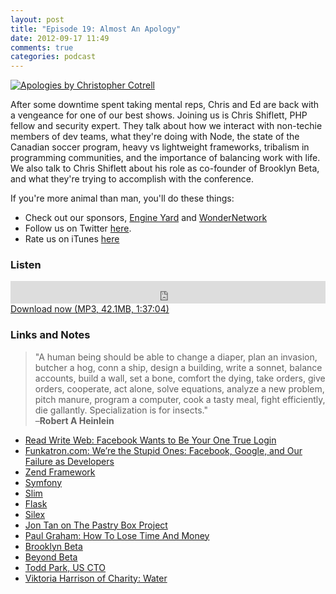 ```yaml
---
layout: post
title: "Episode 19: Almost An Apology"
date: 2012-09-17 11:49
comments: true
categories: podcast
---
```


[![Apologies by Christopher Cotrell](http://farm1.staticflickr.com/21/24755466_2f135dac39_o.jpg)](http://www.flickr.com/photos/qousqous/24755466/ "Apologies by Christopher Cotrell")

After some downtime spent taking mental reps, Chris and Ed are back with a vengeance for one of our best shows. Joining us is Chris Shiflett, PHP fellow and security expert. They talk about how we interact with non-techie members of dev teams, what they're doing with Node, the state of the Canadian soccer program, heavy vs lightweight frameworks, tribalism in programming communities, and the importance of balancing work with life.  We also talk to Chris Shiflett about his role as co-founder of Brooklyn Beta, and what they're trying to accomplish with the conference.

If you're more animal than man, you'll do these things:

* Check out our sponsors, [Engine Yard](http://www.engineyard.com/) and [WonderNetwork](https://wondernetwork.com/)
* Follow us on Twitter [here](https://twitter.com/dev_hell).
* Rate us on iTunes [here](http://itunes.apple.com/us/podcast/dev-hell/id489840699)

### Listen

<iframe frameborder="0" height="36px" scrolling="no" seamless src="https://simplecast.com/e/35276?style=dark" width="100%"></iframe>
<a href="http://audio.simplecast.com/35276.mp3" rel="enclosure">Download now (MP3, 42.1MB, 1:37:04)</a>

### Links and Notes

> "A human being should be able to change a diaper, plan an invasion, butcher a hog, conn a ship, design a building, write a sonnet, balance accounts, build a wall, set a bone, comfort the dying, take orders, give orders, cooperate, act alone, solve equations, analyze a new problem, pitch manure, program a computer, cook a tasty meal, fight efficiently, die gallantly. Specialization is for insects."    
–**Robert A Heinlein**

* [Read Write Web: Facebook Wants to Be Your One True Login](http://www.readwriteweb.com/archives/facebook_wants_to_be_your_one_true_login.php)
* [Funkatron.com: We’re the Stupid Ones: Facebook, Google, and Our Failure as Developers](http://funkatron.com/posts/were-the-stupid-ones-facebook-google-and-our-failure-as-developers.html)
* [Zend Framework](http://framework.zend.com/)
* [Symfony](http://symfony.com/)
* [Slim](http://slimframework.com/)
* [Flask](http://flask.pocoo.org/)
* [Silex](http://silex.sensiolabs.org/)
* [Jon Tan on The Pastry Box Project](http://the-pastry-box-project.net/jon-tan/2012-september-14/)
* [Paul Graham: How To Lose Time And Money](http://paulgraham.com/selfindulgence.html)
* [Brooklyn Beta](https://brooklynbeta.org/)
* [Beyond Beta](https://brooklynbeta.org/beyond)
* [Todd Park, US CTO](http://twitter.com/todd_park)
* [Viktoria Harrison of Charity: Water](http://twitter.com/vikharrison)
